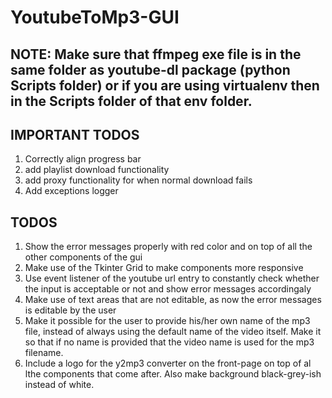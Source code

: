 # YoutubeToMp3-GUI  

## NOTE: Make sure that ffmpeg exe file is in the same folder as youtube-dl package (python Scripts folder) or if you are using virtualenv then in the Scripts folder of that env folder.

## IMPORTANT TODOS  
1. Correctly align progress bar
2. add playlist download functionality
3. add proxy functionality for when normal download fails
4. Add exceptions logger


## TODOS  
1. Show the error messages properly with red color and on top of all the other components of the gui  
2. Make use of the Tkinter Grid to make components more responsive  
3. Use event listener of the youtube url entry to constantly check whether the input is acceptable or not and show error messages accordingaly  
4. Make use of text areas that are not editable, as now the error messages is editable by the user  
5. Make it possible for the user to provide his/her own name of the mp3 file, instead of always using the default name of the video itself. Make it so that if no name is provided that the video name is used for the mp3 filename.  
6. Include a logo for the y2mp3 converter on the front-page on top of al lthe components that come after. Also make background black-grey-ish instead of white.
